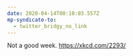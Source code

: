 ```yaml
---
date: 2020-04-14T00:10:03.557Z
mp-syndicate-to:
  - twitter_bridgy_no_link
---
```


Not a good week.    https://xkcd.com/2293/
